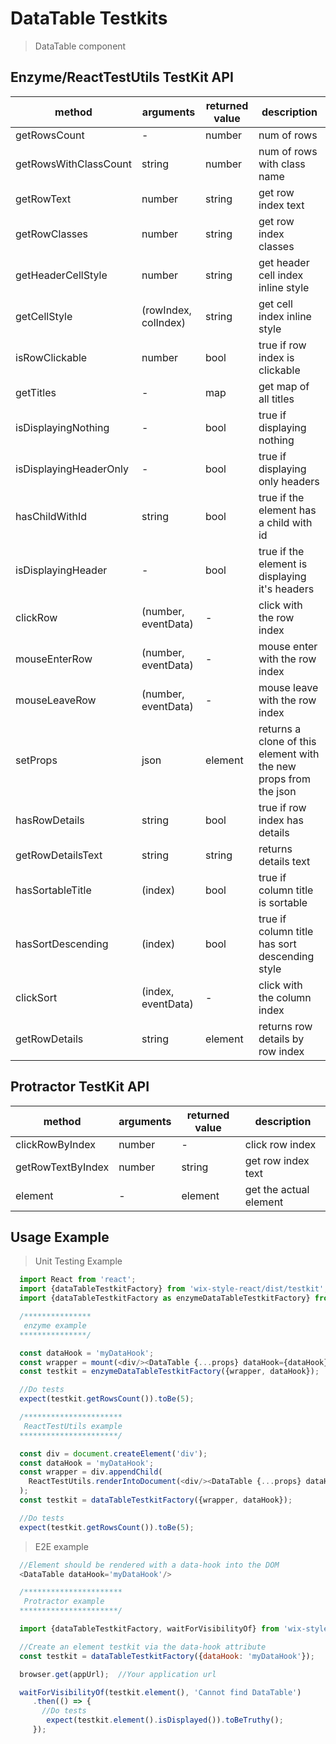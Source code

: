 # DataTable Testkits

> DataTable component

## Enzyme/ReactTestUtils TestKit API

| method | arguments | returned value | description |
|--------|-----------|----------------|-------------|
| getRowsCount | - | number | num of rows |
| getRowsWithClassCount | string | number | num of rows with <arg> class name |
| getRowText | number | string | get row index <arg> text |
| getRowClasses | number | string | get row index <arg> classes |
| getHeaderCellStyle | number | string | get header cell index <arg> inline style |
| getCellStyle | (rowIndex, colIndex) | string | get cell index <args> inline style |
| isRowClickable | number | bool | true if row index <arg> is clickable |
| getTitles | - | map | get map of all titles |
| isDisplayingNothing | - | bool | true if displaying nothing |
| isDisplayingHeaderOnly | - | bool | true if displaying only headers |
| hasChildWithId | string | bool | true if the element has a child with <arg> id |
| isDisplayingHeader | -| bool | true if the element is displaying it's headers |
| clickRow | (number, eventData) | - | click with <eventData> the row index <number> |
| mouseEnterRow | (number, eventData) | - | mouse enter with <eventData> the row index <number> |
| mouseLeaveRow | (number, eventData) | - | mouse leave with <eventData> the row index <number> |
| setProps | json | element | returns a clone of this element with the new props from the json |
| hasRowDetails | string | bool | true if row index has details |
| getRowDetailsText | string | string | returns details text |
| hasSortableTitle | (index) | bool | true if column title is sortable |
| hasSortDescending | (index) | bool | true if column title has sort descending style |
| clickSort | (index, eventData) | - | click with <eventData> the column index <number> |
| getRowDetails | string | element | returns row details by row index |

## Protractor TestKit API

| method | arguments | returned value | description |
|--------|-----------|----------------|-------------|
| clickRowByIndex | number | - | click row index <number> |
| getRowTextByIndex | number | string | get row index <number> text |
| element | - | element | get the actual element |

## Usage Example

> Unit Testing Example
```javascript
  import React from 'react';
  import {dataTableTestkitFactory} from 'wix-style-react/dist/testkit';
  import {dataTableTestkitFactory as enzymeDataTableTestkitFactory} from 'wix-style-react/dist/testkit/enzyme';

  /***************
   enzyme example
  ***************/

  const dataHook = 'myDataHook';
  const wrapper = mount(<div/><DataTable {...props} dataHook={dataHook}/></div>);
  const testkit = enzymeDataTableTestkitFactory({wrapper, dataHook});

  //Do tests
  expect(testkit.getRowsCount()).toBe(5);

  /**********************
   ReactTestUtils example
  **********************/

  const div = document.createElement('div');
  const dataHook = 'myDataHook';
  const wrapper = div.appendChild(
    ReactTestUtils.renderIntoDocument(<div/><DataTable {...props} dataHook={dataHook}/></div>, {dataHook})
  );
  const testkit = dataTableTestkitFactory({wrapper, dataHook});

  //Do tests
  expect(testkit.getRowsCount()).toBe(5);
```


> E2E example
```javascript
  //Element should be rendered with a data-hook into the DOM
  <DataTable dataHook='myDataHook'/>

  /**********************
   Protractor example
  **********************/

  import {dataTableTestkitFactory, waitForVisibilityOf} from 'wix-style-react/dist/testkit/protractor';

  //Create an element testkit via the data-hook attribute
  const testkit = dataTableTestkitFactory({dataHook: 'myDataHook'});

  browser.get(appUrl);  //Your application url

  waitForVisibilityOf(testkit.element(), 'Cannot find DataTable')
     .then(() => {
       //Do tests
        expect(testkit.element().isDisplayed()).toBeTruthy();
     });
```
